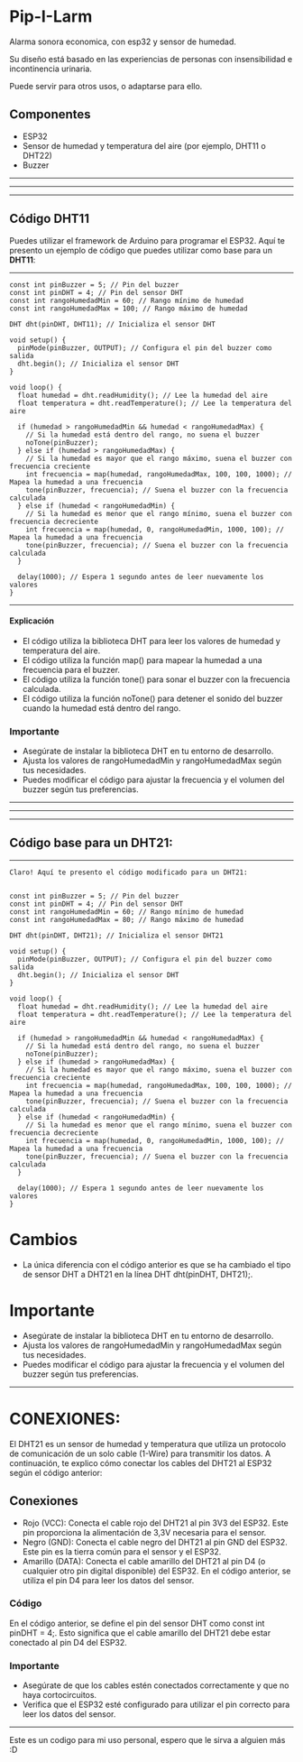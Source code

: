 # Pip-I-Larm
Alarma sonora economica, con esp32 y sensor de humedad.

Su diseño está basado en las experiencias de personas con insensibilidad e incontinencia urinaria.

Puede servir para otros usos, o adaptarse para ello.


## Componentes
- ESP32
- Sensor de humedad y temperatura del aire (por ejemplo, DHT11 o DHT22)
- Buzzer

---
---
---

## Código DHT11
Puedes utilizar el framework de Arduino para programar el ESP32. Aquí te presento un ejemplo de código que puedes utilizar como base para un **DHT11**:

---
````
const int pinBuzzer = 5; // Pin del buzzer
const int pinDHT = 4; // Pin del sensor DHT
const int rangoHumedadMin = 60; // Rango mínimo de humedad
const int rangoHumedadMax = 100; // Rango máximo de humedad

DHT dht(pinDHT, DHT11); // Inicializa el sensor DHT

void setup() {
  pinMode(pinBuzzer, OUTPUT); // Configura el pin del buzzer como salida
  dht.begin(); // Inicializa el sensor DHT
}

void loop() {
  float humedad = dht.readHumidity(); // Lee la humedad del aire
  float temperatura = dht.readTemperature(); // Lee la temperatura del aire

  if (humedad > rangoHumedadMin && humedad < rangoHumedadMax) {
    // Si la humedad está dentro del rango, no suena el buzzer
    noTone(pinBuzzer);
  } else if (humedad > rangoHumedadMax) {
    // Si la humedad es mayor que el rango máximo, suena el buzzer con frecuencia creciente
    int frecuencia = map(humedad, rangoHumedadMax, 100, 100, 1000); // Mapea la humedad a una frecuencia
    tone(pinBuzzer, frecuencia); // Suena el buzzer con la frecuencia calculada
  } else if (humedad < rangoHumedadMin) {
    // Si la humedad es menor que el rango mínimo, suena el buzzer con frecuencia decreciente
    int frecuencia = map(humedad, 0, rangoHumedadMin, 1000, 100); // Mapea la humedad a una frecuencia
    tone(pinBuzzer, frecuencia); // Suena el buzzer con la frecuencia calculada
  }

  delay(1000); // Espera 1 segundo antes de leer nuevamente los valores
}
````
---



#### Explicación
- El código utiliza la biblioteca DHT para leer los valores de humedad y temperatura del aire.
- El código utiliza la función map() para mapear la humedad a una frecuencia para el buzzer.
- El código utiliza la función tone() para sonar el buzzer con la frecuencia calculada.
- El código utiliza la función noTone() para detener el sonido del buzzer cuando la humedad está dentro del rango.

### Importante
- Asegúrate de instalar la biblioteca DHT en tu entorno de desarrollo.
- Ajusta los valores de rangoHumedadMin y rangoHumedadMax según tus necesidades.
- Puedes modificar el código para ajustar la frecuencia y el volumen del buzzer según tus preferencias.


---
---
---

## Código base para un **DHT21**:

---
````
Claro! Aquí te presento el código modificado para un DHT21:


const int pinBuzzer = 5; // Pin del buzzer
const int pinDHT = 4; // Pin del sensor DHT
const int rangoHumedadMin = 60; // Rango mínimo de humedad
const int rangoHumedadMax = 80; // Rango máximo de humedad

DHT dht(pinDHT, DHT21); // Inicializa el sensor DHT21

void setup() {
  pinMode(pinBuzzer, OUTPUT); // Configura el pin del buzzer como salida
  dht.begin(); // Inicializa el sensor DHT
}

void loop() {
  float humedad = dht.readHumidity(); // Lee la humedad del aire
  float temperatura = dht.readTemperature(); // Lee la temperatura del aire

  if (humedad > rangoHumedadMin && humedad < rangoHumedadMax) {
    // Si la humedad está dentro del rango, no suena el buzzer
    noTone(pinBuzzer);
  } else if (humedad > rangoHumedadMax) {
    // Si la humedad es mayor que el rango máximo, suena el buzzer con frecuencia creciente
    int frecuencia = map(humedad, rangoHumedadMax, 100, 100, 1000); // Mapea la humedad a una frecuencia
    tone(pinBuzzer, frecuencia); // Suena el buzzer con la frecuencia calculada
  } else if (humedad < rangoHumedadMin) {
    // Si la humedad es menor que el rango mínimo, suena el buzzer con frecuencia decreciente
    int frecuencia = map(humedad, 0, rangoHumedadMin, 1000, 100); // Mapea la humedad a una frecuencia
    tone(pinBuzzer, frecuencia); // Suena el buzzer con la frecuencia calculada
  }

  delay(1000); // Espera 1 segundo antes de leer nuevamente los valores
}
````

# Cambios
- La única diferencia con el código anterior es que se ha cambiado el tipo de sensor DHT a DHT21 en la línea DHT dht(pinDHT, DHT21);.

# Importante
- Asegúrate de instalar la biblioteca DHT en tu entorno de desarrollo.
- Ajusta los valores de rangoHumedadMin y rangoHumedadMax según tus necesidades.
- Puedes modificar el código para ajustar la frecuencia y el volumen del buzzer según tus preferencias.

---

# CONEXIONES:

El DHT21 es un sensor de humedad y temperatura que utiliza un protocolo de comunicación de un solo cable (1-Wire) para transmitir los datos. A continuación, te explico cómo conectar los cables del DHT21 al ESP32 según el código anterior:

## Conexiones
- Rojo (VCC): Conecta el cable rojo del DHT21 al pin 3V3 del ESP32. Este pin proporciona la alimentación de 3,3V necesaria para el sensor.
- Negro (GND): Conecta el cable negro del DHT21 al pin GND del ESP32. Este pin es la tierra común para el sensor y el ESP32.
- Amarillo (DATA): Conecta el cable amarillo del DHT21 al pin D4 (o cualquier otro pin digital disponible) del ESP32. En el código anterior, se utiliza el pin D4 para leer los datos del sensor.

### Código
En el código anterior, se define el pin del sensor DHT como const int pinDHT = 4;. Esto significa que el cable amarillo del DHT21 debe estar conectado al pin D4 del ESP32.

### Importante
- Asegúrate de que los cables estén conectados correctamente y que no haya cortocircuitos.
- Verifica que el ESP32 esté configurado para utilizar el pin correcto para leer los datos del sensor.

----

Este es un codigo para mi uso personal, espero que le sirva a alguien más :D

